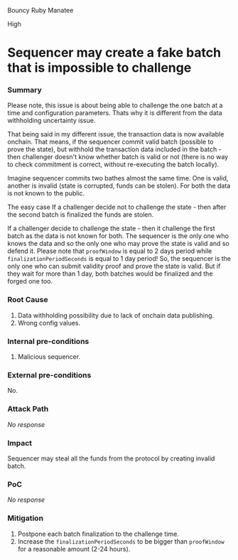 Bouncy Ruby Manatee

High

# Sequencer may create a fake batch that is impossible to challenge

### Summary

Please note, this issue is about being able to challenge the one batch at a time and configuration parameters. Thats why it is different from the data withholding uncertainty issue. 

That being said in my different issue, the transaction data is now available onchain. That means, if the sequencer commit valid batch (possible to prove the state), but withhold the transaction data included in the batch - then challenger doesn't know whether batch is valid or not (there is no way to check commitment is correct, without re-executing the batch locally). 

Imagine sequencer commits two bathes almost the same time. One is valid, another is invalid (state is corrupted, funds can be stolen). For both the data is not known to the public. 

The easy case If a challenger decide not to challenge the state - then after the second batch is finalized the funds are stolen.

If a challenger decide to challenge the state - then it challenge the first batch as the data is not known for both. The sequencer is the only one who knows the data and so the only one who may prove the state is valid and so defend it. Please note that `proofWindow` is equal to 2 days period while `finalizationPeriodSeconds` is equal to 1 day period! So, the sequencer is the only one who can submit validity proof and prove the state is valid. But if they wait for more than 1 day, both batches would be finalized and the forged one too.

### Root Cause

1) Data withholding possibility due to lack of onchain data publishing. 
2) Wrong config values. 


### Internal pre-conditions

1) Malicious sequencer.

### External pre-conditions

No.

### Attack Path

_No response_

### Impact

Sequencer may steal all the funds from the protocol by creating invalid batch.

### PoC

_No response_

### Mitigation

1) Postpone each batch finalization to the challenge time.
2) Increase the `finalizationPeriodSeconds` to be bigger than `proofWindow` for a reasonable amount (2-24 hours).